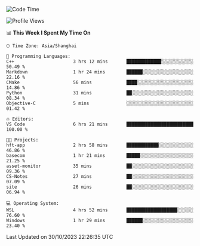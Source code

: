 <!--START_SECTION:waka-->
![Code Time](http://img.shields.io/badge/Code%20Time-1%2C328%20hrs%2012%20mins-blue)

![Profile Views](http://img.shields.io/badge/Profile%20Views-0-blue)

📊 **This Week I Spent My Time On** 

```text
🕑︎ Time Zone: Asia/Shanghai

💬 Programming Languages: 
C++                      3 hrs 12 mins       █████████████░░░░░░░░░░░░   50.49 % 
Markdown                 1 hr 24 mins        ██████░░░░░░░░░░░░░░░░░░░   22.16 % 
CMake                    56 mins             ████░░░░░░░░░░░░░░░░░░░░░   14.86 % 
Python                   31 mins             ██░░░░░░░░░░░░░░░░░░░░░░░   08.34 % 
Objective-C              5 mins              ░░░░░░░░░░░░░░░░░░░░░░░░░   01.42 % 

🔥 Editors: 
VS Code                  6 hrs 21 mins       █████████████████████████   100.00 % 

🐱‍💻 Projects: 
hft-app                  2 hrs 58 mins       ████████████░░░░░░░░░░░░░   46.86 % 
basecom                  1 hr 21 mins        █████░░░░░░░░░░░░░░░░░░░░   21.25 % 
asset-monitor            35 mins             ██░░░░░░░░░░░░░░░░░░░░░░░   09.36 % 
CS-Notes                 27 mins             ██░░░░░░░░░░░░░░░░░░░░░░░   07.09 % 
site                     26 mins             ██░░░░░░░░░░░░░░░░░░░░░░░   06.94 % 

💻 Operating System: 
WSL                      4 hrs 52 mins       ███████████████████░░░░░░   76.60 % 
Windows                  1 hr 29 mins        ██████░░░░░░░░░░░░░░░░░░░   23.40 % 
```


 Last Updated on 30/10/2023 22:26:35 UTC
<!--END_SECTION:waka-->